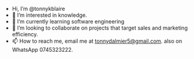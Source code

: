 - Hi, I’m @tonnykblaire
- 👀 I’m interested in knowledge.
- 🌱 I’m currently learning software engineering 
- 💞️ I’m looking to collaborate on projects that target sales and marketing efficiency.
- 📫 How to reach me, email me at tonnydalmier5@gmail.com. also on WhatsApp 0745323222.

<!---
tonnykblaire/tonnykblaire is a ✨ special ✨ repository because its `README.md` (this file) appears on your GitHub profile.
You can click the Preview link to take a look at your changes.
--->

